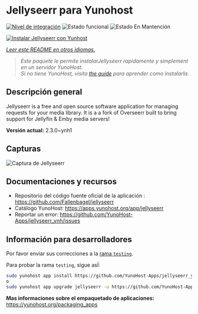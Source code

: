 <!--
Este archivo README esta generado automaticamente<https://github.com/YunoHost/apps/tree/master/tools/readme_generator>
No se debe editar a mano.
-->

# Jellyseerr para Yunohost

[![Nivel de integración](https://apps.yunohost.org/badge/integration/jellyseerr)](https://ci-apps.yunohost.org/ci/apps/jellyseerr/)
![Estado funcional](https://apps.yunohost.org/badge/state/jellyseerr)
![Estado En Mantención](https://apps.yunohost.org/badge/maintained/jellyseerr)

[![Instalar Jellyseerr con Yunhost](https://install-app.yunohost.org/install-with-yunohost.svg)](https://install-app.yunohost.org/?app=jellyseerr)

*[Leer este README en otros idiomas.](./ALL_README.md)*

> *Este paquete le permite instalarJellyseerr rapidamente y simplement en un servidor YunoHost.*  
> *Si no tiene YunoHost, visita [the guide](https://yunohost.org/install) para aprender como instalarla.*

## Descripción general

Jellyseerr is a free and open source software application for managing requests for your media library. It is a a fork of Overseerr built to bring support for Jellyfin & Emby media servers!

**Versión actual:** 2.3.0~ynh1

## Capturas

![Captura de Jellyseerr](./doc/screenshots/jellyseerr.png)

## Documentaciones y recursos

- Repositorio del código fuente oficial de la aplicación : <https://github.com/Fallenbagel/jellyseerr>
- Catálogo YunoHost: <https://apps.yunohost.org/app/jellyseerr>
- Reportar un error: <https://github.com/YunoHost-Apps/jellyseerr_ynh/issues>

## Información para desarrolladores

Por favor enviar sus correcciones a la [rama `testing`](https://github.com/YunoHost-Apps/jellyseerr_ynh/tree/testing).

Para probar la rama `testing`, sigue asÍ:

```bash
sudo yunohost app install https://github.com/YunoHost-Apps/jellyseerr_ynh/tree/testing --debug
o
sudo yunohost app upgrade jellyseerr -u https://github.com/YunoHost-Apps/jellyseerr_ynh/tree/testing --debug
```

**Mas informaciones sobre el empaquetado de aplicaciones:** <https://yunohost.org/packaging_apps>
